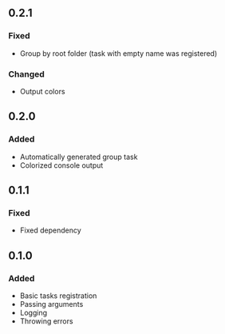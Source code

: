 ## 0.2.1

### Fixed
* Group by root folder (task with empty name was registered)

### Changed
* Output colors

## 0.2.0

### Added

* Automatically generated group task
* Colorized console output

## 0.1.1

### Fixed

* Fixed dependency

## 0.1.0

### Added

* Basic tasks registration
* Passing arguments
* Logging
* Throwing errors
